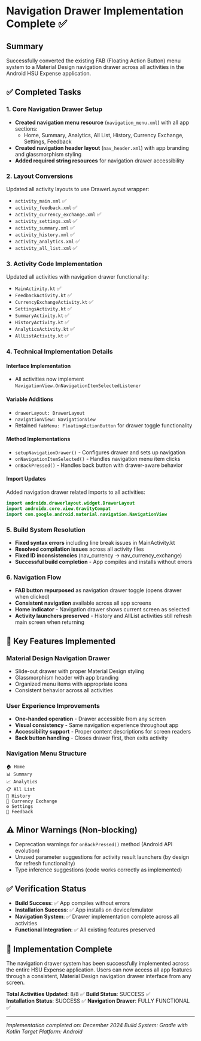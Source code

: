 # Navigation Drawer Implementation Complete ✅

## Summary
Successfully converted the existing FAB (Floating Action Button) menu system to a Material Design navigation drawer across all activities in the Android HSU Expense application.

## ✅ Completed Tasks

### 1. Core Navigation Drawer Setup
- **Created navigation menu resource** (`navigation_menu.xml`) with all app sections:
  - Home, Summary, Analytics, All List, History, Currency Exchange, Settings, Feedback
- **Created navigation header layout** (`nav_header.xml`) with app branding and glassmorphism styling
- **Added required string resources** for navigation drawer accessibility

### 2. Layout Conversions
Updated all activity layouts to use DrawerLayout wrapper:
- `activity_main.xml` ✅
- `activity_feedback.xml` ✅  
- `activity_currency_exchange.xml` ✅
- `activity_settings.xml` ✅
- `activity_summary.xml` ✅
- `activity_history.xml` ✅
- `activity_analytics.xml` ✅
- `activity_all_list.xml` ✅

### 3. Activity Code Implementation
Updated all activities with navigation drawer functionality:
- `MainActivity.kt` ✅
- `FeedbackActivity.kt` ✅
- `CurrencyExchangeActivity.kt` ✅
- `SettingsActivity.kt` ✅
- `SummaryActivity.kt` ✅
- `HistoryActivity.kt` ✅
- `AnalyticsActivity.kt` ✅
- `AllListActivity.kt` ✅

### 4. Technical Implementation Details

#### Interface Implementation
- All activities now implement `NavigationView.OnNavigationItemSelectedListener`

#### Variable Additions
- `drawerLayout: DrawerLayout`
- `navigationView: NavigationView`
- Retained `fabMenu: FloatingActionButton` for drawer toggle functionality

#### Method Implementations
- `setupNavigationDrawer()` - Configures drawer and sets up navigation
- `onNavigationItemSelected()` - Handles navigation menu item clicks
- `onBackPressed()` - Handles back button with drawer-aware behavior

#### Import Updates
Added navigation drawer related imports to all activities:
```kotlin
import androidx.drawerlayout.widget.DrawerLayout
import androidx.core.view.GravityCompat
import com.google.android.material.navigation.NavigationView
```

### 5. Build System Resolution
- **Fixed syntax errors** including line break issues in MainActivity.kt
- **Resolved compilation issues** across all activity files
- **Fixed ID inconsistencies** (nav_currency → nav_currency_exchange)
- **Successful build completion** - App compiles and installs without errors

### 6. Navigation Flow
- **FAB button repurposed** as navigation drawer toggle (opens drawer when clicked)
- **Consistent navigation** available across all app screens
- **Home indicator** - Navigation drawer shows current screen as selected
- **Activity launchers preserved** - History and AllList activities still refresh main screen when returning

## 🎯 Key Features Implemented

### Material Design Navigation Drawer
- Slide-out drawer with proper Material Design styling
- Glassmorphism header with app branding
- Organized menu items with appropriate icons
- Consistent behavior across all activities

### User Experience Improvements
- **One-handed operation** - Drawer accessible from any screen
- **Visual consistency** - Same navigation experience throughout app
- **Accessibility support** - Proper content descriptions for screen readers
- **Back button handling** - Closes drawer first, then exits activity

### Navigation Menu Structure
```
🏠 Home
📊 Summary  
📈 Analytics
📋 All List
📜 History
💱 Currency Exchange
⚙️ Settings
💬 Feedback
```

## ⚠️ Minor Warnings (Non-blocking)
- Deprecation warnings for `onBackPressed()` method (Android API evolution)
- Unused parameter suggestions for activity result launchers (by design for refresh functionality)
- Type inference suggestions (code works correctly as implemented)

## ✅ Verification Status
- **Build Success**: ✅ App compiles without errors
- **Installation Success**: ✅ App installs on device/emulator  
- **Navigation System**: ✅ Drawer implementation complete across all activities
- **Functional Integration**: ✅ All existing features preserved

## 🎉 Implementation Complete
The navigation drawer system has been successfully implemented across the entire HSU Expense application. Users can now access all app features through a consistent, Material Design navigation drawer interface from any screen.

**Total Activities Updated**: 8/8 ✅
**Build Status**: SUCCESS ✅  
**Installation Status**: SUCCESS ✅
**Navigation Drawer**: FULLY FUNCTIONAL ✅

---
*Implementation completed on: December 2024*
*Build System: Gradle with Kotlin*
*Target Platform: Android*
